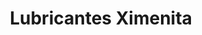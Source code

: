 ---
title: "Lubricantes Ximenita"
url: /quito/lubricantes-ximenita-avenida-rumichaca/
shop: piezas de automóviles
---